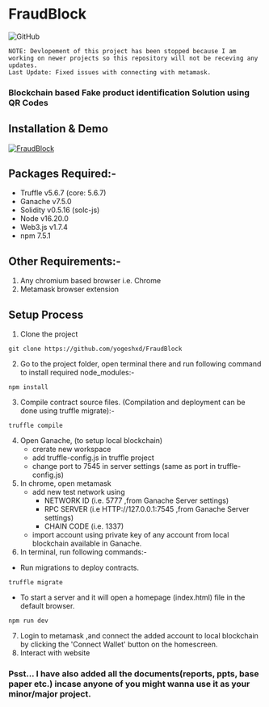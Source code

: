# FraudBlock

![GitHub](https://img.shields.io/github/last-commit/yogeshxd/FraudBlock)

```
NOTE: Devlopement of this project has been stopped because I am working on newer projects so this repository will not be receving any updates.
Last Update: Fixed issues with connecting with metamask.
```

### Blockchain based Fake product identification Solution using QR Codes

## Installation & Demo
[![FraudBlock](https://github.com/yogeshxd/FraudBlock/blob/main/Documents/image.png)](https://youtu.be/F01t48jT5wQ)

## Packages Required:-
- Truffle v5.6.7 (core: 5.6.7)
- Ganache v7.5.0
- Solidity v0.5.16 (solc-js)
- Node v16.20.0
- Web3.js v1.7.4
- npm 7.5.1

## Other Requirements:-
1. Any chromium based browser i.e. Chrome 
2. Metamask browser extension
    
## Setup Process 

1. Clone the project
```
git clone https://github.com/yogeshxd/FraudBlock
```
2. Go to the project folder, open terminal there and run following command to install required node_modules:-
```
npm install
```
3. Compile contract source files. (Compilation and deployment can be done using truffle migrate):-
```
truffle compile
```
4. Open Ganache, (to setup local blockchain)
    - crerate new workspace
    - add truffle-config.js  in truffle project 
    - change port to 7545 in server settings (same as port in truffle-config.js)
5. In chrome, open metamask 
   - add new test network using  
        - NETWORK ID (i.e. 5777 ,from Ganache Server settings) 
        - RPC SERVER (i.e HTTP://127.0.0.1:7545 ,from Ganache Server settings)
        - CHAIN CODE (i.e. 1337)
   - import account using private key of any account from local blockchain available in Ganache.
6. In terminal, run following commands:-
- Run migrations to deploy contracts.
```
truffle migrate
```

- To start a server and it will open a homepage (index.html) file in the default browser.
```
npm run dev 
``` 
7. Login to metamask ,and connect the added account to local blockchain by clicking the 'Connect Wallet' button on the homescreen.
8. Interact with website

### Psst... I have also added all the documents(reports, ppts, base paper etc.) incase anyone of you might wanna use it as your minor/major project.
